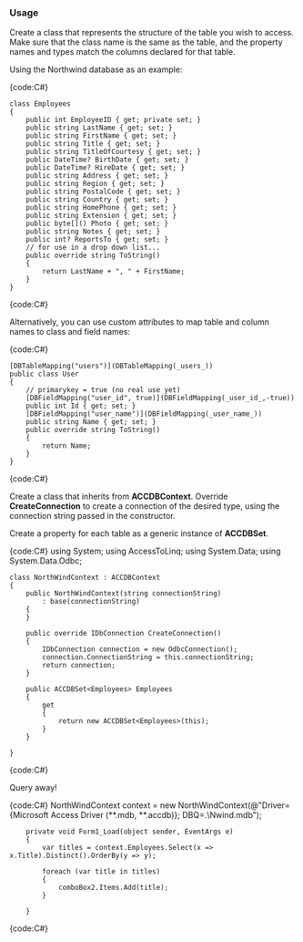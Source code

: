 ### Usage

Create a class that represents the structure of the table you wish to access. Make sure that the class name is the same as the table, and the property names and types match the columns declared for that table.

Using the Northwind database as an example:

{code:C#}

    class Employees
    {
        public int EmployeeID { get; private set; }
        public string LastName { get; set; }
        public string FirstName { get; set; }
        public string Title { get; set; }
        public string TitleOfCourtesy { get; set; }
        public DateTime? BirthDate { get; set; }
        public DateTime? HireDate { get; set; }
        public string Address { get; set; }
        public string Region { get; set; }
        public string PostalCode { get; set; }
        public string Country { get; set; }
        public string HomePhone { get; set; }
        public string Extension { get; set; }
        public byte[]() Photo { get; set; }
        public string Notes { get; set; }
        public int? ReportsTo { get; set; }
        // for use in a drop down list...
        public override string ToString()
        {
            return LastName + ", " + FirstName; 
        }
    }

{code:C#}

Alternatively, you can use custom attributes to map table and column names to class and field names:

{code:C#}

    [DBTableMapping("users")](DBTableMapping(_users_))
    public class User
    {
        // primarykey = true (no real use yet)
        [DBFieldMapping("user_id", true)](DBFieldMapping(_user_id_,-true))
        public int Id { get; set; }
        [DBFieldMapping("user_name")](DBFieldMapping(_user_name_))
        public string Name { get; set; }
        public override string ToString()
        {
            return Name;
        }
    }

{code:C#}

Create a class that inherits from **ACCDBContext**. Override **CreateConnection** to create a connection of the desired type, using the connection string passed in the constructor.

Create a property for each table as a generic instance of **ACCDBSet<classname>**.

{code:C#}
using System;
using AccessToLinq;
using System.Data;
using System.Data.Odbc;

    class NorthWindContext : ACCDBContext
    {
        public NorthWindContext(string connectionString)
            : base(connectionString)
        {
        }

        public override IDbConnection CreateConnection()
        {
            IDbConnection connection = new OdbcConnection();
            connection.ConnectionString = this.connectionString;
            return connection;
        }

        public ACCDBSet<Employees> Employees
        {
            get
            {
                return new ACCDBSet<Employees>(this);
            }
        }

    }

{code:C#}

Query away!

{code:C#}
        NorthWindContext context = new NorthWindContext(@"Driver={Microsoft Access Driver (**.mdb, **.accdb)}; DBQ=.\Nwind.mdb");

        private void Form1_Load(object sender, EventArgs e)
        {
            var titles = context.Employees.Select(x => x.Title).Distinct().OrderBy(y => y);

            foreach (var title in titles)
            {
                comboBox2.Items.Add(title);
            }

        }
{code:C#}